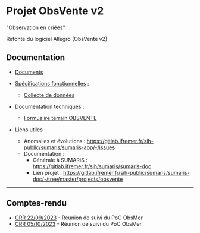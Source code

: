 # Projet ObsVente v2

"Observation en criées"

Refonte du logiciel Allegro (ObsVente v2)

## Documentation

- [Documents](./doc)

- [Spécifications fonctionnelles](./spe) :
  * [Collecte de données](./spe/collecte_de_donnees.md)
  
- Documentation techniques :
  * [Formualire terrain OBSVENTE](./doc/Formulaire_terrain_OBSVENTES_V1-2023_Nouveau-marché.pdf)

- Liens utiles :
  * Anomalies et évolutions : https://gitlab.ifremer.fr/sih-public/sumaris/sumaris-app/-/issues
  * Documentation :
    * Générale à SUMARiS : https://gitlab.ifremer.fr/sih/sumaris/sumaris-doc
    * Lien projet : https://gitlab.ifremer.fr/sih-public/sumaris/sumaris-doc/-/tree/master/projects/obsvente

---
## Comptes-rendu

- [CRR 22/09/2023](crr/crr-23-001-reunion_suivi-2023-09-22.md) - Réunion de suivi du PoC ObsMer 
- [CRR 05/10/2023](crr/crr-23-001-reunion_suivi-2023-09-22.md) - Réunion de suivi du PoC ObsMer

